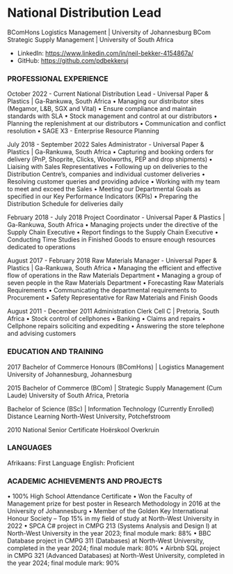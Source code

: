 # National Distribution Lead

BComHons Logistics Management | University of Johannesburg
BCom Strategic Supply Management | University of South Africa

- LinkedIn: https://www.linkedin.com/in/neil-bekker-4154867a/
- GitHub: https://github.com/pdbekkeruj

### PROFESSIONAL EXPERIENCE
October 2022 - Current
National Distribution Lead - Universal Paper & Plastics | Ga-Rankuwa, South Africa 
•	Managing our distributor sites (Megamor, L&B, SGX and Vital)
•	Ensure compliance and maintain standards with SLA
•	Stock management and control at our distributors
•	Planning the replenishment at our distributors
•	Communication and conflict resolution
•	SAGE X3 - Enterprise Resource Planning

July 2018 - September 2022
Sales Administrator - Universal Paper & Plastics | Ga-Rankuwa, South Africa 
•	Capturing and booking orders for delivery (PnP, Shoprite, Clicks, Woolworths, PEP and drop shipments)
•	Liaising with Sales Representatives
•	Following up on deliveries to the Distribution Centre’s, companies and individual customer deliveries
•	Resolving customer queries and providing advice
•	Working with my team to meet and exceed the Sales
•	Meeting our Departmental Goals as specified in our Key Performance Indicators (KPIs)
•	Preparing the Distribution Schedule for deliveries daily

February 2018 - July 2018
Project Coordinator - Universal Paper & Plastics | Ga-Rankuwa, South Africa 
•	Managing projects under the directive of the Supply Chain Executive
•	Report findings to the Supply Chain Executive
•	Conducting Time Studies in Finished Goods to ensure enough resources dedicated to operations

August 2017 - February 2018
Raw Materials Manager - Universal Paper & Plastics | Ga-Rankuwa, South Africa 
•	Managing the efficient and effective flow of operations in the Raw Materials Department
•	Managing a group of seven people in the Raw Materials Department
•	Forecasting Raw Materials Requirements
•	Communicating the departmental requirements to Procurement
•	Safety Representative for Raw Materials and Finish Goods

August 2011 - December 2011
Administration Clerk Cell C | Pretoria, South Africa 
•	Stock control of cellphones
•	Banking
•	Claims and repairs
•	Cellphone repairs soliciting and expediting
•	Answering the store telephone and advising customers

### EDUCATION AND TRAINING

2017 
Bachelor of Commerce Honours (BComHons) | Logistics Management
University of Johannesburg, Johannesburg 

2015 
Bachelor of Commerce (BCom) | Strategic Supply Management (Cum Laude)
University of South Africa, Pretoria 

Bachelor of Science (BSc) | Information Technology (Currently Enrolled) 
Distance Learning
North-West University, Potchefstroom 

2010
National Senior Certificate
Hoërskool Overkruin

### LANGUAGES
Afrikaans: First Language
English: Proficient

### ACADEMIC ACHIEVEMENTS AND PROJECTS
•	100% High School Attendance Certificate
•	Won the Faculty of Management prize for best poster in Research Methodology in 2016 at the University of Johannesburg
•	Member of the Golden Key International Honour Society – Top 15% in my field of study at North-West University in 2022
•	SPCA C# project in CMPG 213 (Systems Analysis and Design I) at North-West University in the year 2023; final module mark: 88%
•	BBC Database project in CMPG 311 (Databases) at North-West University, completed in the year 2024; final module mark: 80%
•	Airbnb SQL project in CMPG 321 (Advanced Databases) at North-West University, completed in the year 2024; final module mark: 90%

